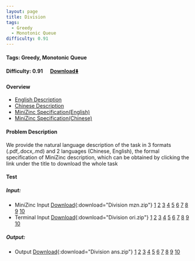```yaml
---
layout: page
title: Division
tags:
  - Greedy
  - Monotonic Queue
difficulty: 0.91
---
```


#### Tags: Greedy, Monotonic Queue
#### Difficulty: 0.91 &nbsp;&nbsp;&nbsp;&nbsp; [Download⬇️](../../dataset/Division.zip)
#### Overview
- [English Description](../../dataset/Division/task_e.pdf)
- [Chinese Description](../../dataset/Division/task_c.pdf)
- [MiniZinc Specification(English)](../../dataset/Division/task_e_mzn.txt)
- [MiniZinc Specification(Chinese)](../../dataset/Division/task_c_mzn.txt)

#### Problem Description
We provide the natural language description of the task in 3 formats (.pdf,.docx,.md) and 2 languages (Chinese, English), the formal specification of MiniZinc description, which can be obtained by clicking the link under the title to download the whole task
#### Test
##### Input:
- MiniZinc Input [Download](../../dataset/Division/tests/mzn_form.zip){:download="Division mzn.zip"} [1](../../dataset/Division/tests/mzn_form/1_dzn.txt) [2](../../dataset/Division/tests/mzn_form/2_dzn.txt) [3](../../dataset/Division/tests/mzn_form/3_dzn.txt) [4](../../dataset/Division/tests/mzn_form/4_dzn.txt) [5](../../dataset/Division/tests/mzn_form/5_dzn.txt) [6](../../dataset/Division/tests/mzn_form/6_dzn.txt) [7](../../dataset/Division/tests/mzn_form/7_dzn.txt) [8](../../dataset/Division/tests/mzn_form/8_dzn.txt) [9](../../dataset/Division/tests/mzn_form/9_dzn.txt) [10](../../dataset/Division/tests/mzn_form/10_dzn.txt) 
- Terminal Input [Download](../../dataset/Division/tests/origin_form.zip){:download="Division ori.zip"} [1](../../dataset/Division/tests/origin_form/1.in) [2](../../dataset/Division/tests/origin_form/2.in) [3](../../dataset/Division/tests/origin_form/3.in) [4](../../dataset/Division/tests/origin_form/4.in) [5](../../dataset/Division/tests/origin_form/5.in) [6](../../dataset/Division/tests/origin_form/6.in) [7](../../dataset/Division/tests/origin_form/7.in) [8](../../dataset/Division/tests/origin_form/8.in) [9](../../dataset/Division/tests/origin_form/9.in) [10](../../dataset/Division/tests/origin_form/10.in) 

##### Output:
- Output [Download](../../dataset/Division/tests/ans.zip){:download="Division ans.zip"} [1](../../dataset/Division/tests/ans/1_out.txt) [2](../../dataset/Division/tests/ans/2_out.txt) [3](../../dataset/Division/tests/ans/3_out.txt) [4](../../dataset/Division/tests/ans/4_out.txt) [5](../../dataset/Division/tests/ans/5_out.txt) [6](../../dataset/Division/tests/ans/6_out.txt) [7](../../dataset/Division/tests/ans/7_out.txt) [8](../../dataset/Division/tests/ans/8_out.txt) [9](../../dataset/Division/tests/ans/9_out.txt) [10](../../dataset/Division/tests/ans/10_out.txt) 

